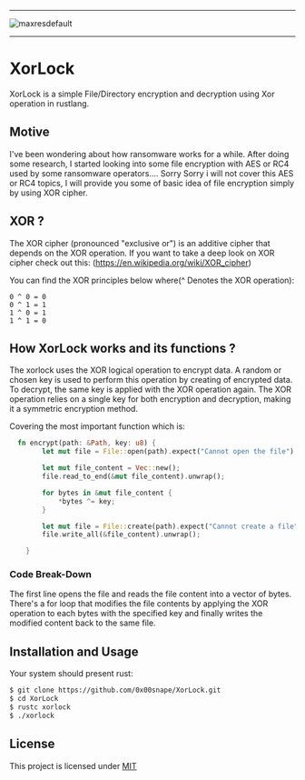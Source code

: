 ______________________________________________
![maxresdefault](https://i.imgur.com/UvcZifT.jpg)
______________________________________________
# XorLock
XorLock is a simple File/Directory encryption and decryption using Xor operation in rustlang. 

## Motive
I've been wondering about how ransomware works for a while. After doing some research, I started looking into some file encryption with AES or RC4 used by some ransomware operators.... Sorry Sorry i will not cover this AES or RC4 topics, I will provide you some of basic idea of file encryption simply by using XOR cipher.  

## XOR ?
 The XOR cipher (pronounced "exclusive or") is an additive cipher that depends on the XOR operation. If you want to take a deep look on XOR cipher check out this: (https://en.wikipedia.org/wiki/XOR_cipher)
 
 You can find the XOR principles below where(^ Denotes the XOR operation):<br>
<pre class="notranslate"><code>0 ^ 0 = 0
0 ^ 1 = 1
1 ^ 0 = 1
1 ^ 1 = 0
</code></pre>

## How XorLock works and its functions ?
The xorlock uses the XOR logical operation to encrypt data. A random or chosen key is used to perform this operation by creating of encrypted data. To decrypt, the same key is applied with the XOR operation again.
The XOR operation relies on a single key for both encryption and decryption, making it a symmetric encryption method.

Covering the most important function which is:
```rust
  fn encrypt(path: &Path, key: u8) {
        let mut file = File::open(path).expect("Cannot open the file");

        let mut file_content = Vec::new();
        file.read_to_end(&mut file_content).unwrap();

        for bytes in &mut file_content {
            *bytes ^= key;
        } 

        let mut file = File::create(path).expect("Cannot create a file");
        file.write_all(&file_content).unwrap();

    }
```
<h3>Code Break-Down </h3>

The first line opens the file and reads the file content into a vector of bytes. There's a for loop that modifies the file contents by applying the XOR operation to each bytes with the specified key and finally writes the modified content back to the same file.

## Installation and Usage
Your system should present rust:
```bash
$ git clone https://github.com/0x00snape/XorLock.git
$ cd XorLock
$ rustc xorlock
$ ./xorlock
```
## License
This project is licensed under [MIT](https://github.com/0x00snape/XorLock/blob/main/LICENSE)
